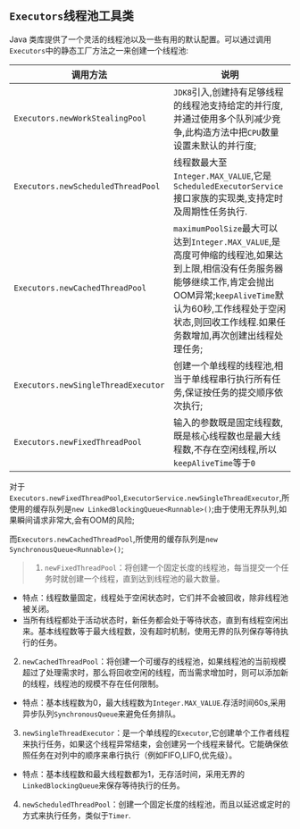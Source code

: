 ## `Executors`线程池工具类

Java 类库提供了一个灵活的线程池以及一些有用的默认配置。可以通过调用`Executors`中的静态工厂方法之一来创建一个线程池:

调用方法|说明|
--|--|
`Executors.newWorkStealingPool`|`JDK8`引入,创建持有足够线程的线程池支持给定的并行度,并通过使用多个队列减少竞争,此构造方法中把`CPU`数量设置未默认的并行度;|
`Executors.newScheduledThreadPool`|线程数最大至`Integer.MAX_VALUE`,它是`ScheduledExecutorService`接口家族的实现类,支持定时及周期性任务执行.|
`Executors.newCachedThreadPool`|`maximumPoolSize`最大可以达到`Integer.MAX_VALUE`,是高度可伸缩的线程池,如果达到上限,相信没有任务服务器能够继续工作,肯定会抛出OOM异常;`keepAliveTime`默认为60秒,工作线程处于空闲状态,则回收工作线程.如果任务数增加,再次创建出线程处理任务;|
`Executors.newSingleThreadExecutor`|创建一个单线程的线程池,相当于单线程串行执行所有任务,保证按任务的提交顺序依次执行;|
`Executors.newFixedThreadPool`|输入的参数既是固定线程数,既是核心线程数也是最大线程数,不存在空闲线程,所以`keepAliveTime`等于`0`|

对于`Executors.newFixedThreadPool`,`ExecutorService.newSingleThreadExecutor`,所使用的缓存队列是`new LinkedBlockingQueue<Runnable>()`;由于使用无界队列,如果瞬间请求非常大,会有OOM的风险;

而`Executors.newCachedThreadPool`,所使用的缓存队列是`new SynchronousQueue<Runnable>()`;


>1. `newFixedThreadPool`：将创建一个固定长度的线程池，每当提交一个任务时就创建一个线程，直到达到线程池的最大数量。
  * 特点：线程数量固定，线程处于空闲状态时，它们并不会被回收，除非线程池被关闭。
  * 当所有线程都处于活动状态时，新任务都会处于等待状态，直到有线程空闲出来。基本线程数等于最大线程数，没有超时机制，使用无界的队列保存等待执行的任务。
2. `newCachedThreadPool`：将创建一个可缓存的线程池，如果线程池的当前规模超过了处理需求时，那么将回收空闲的线程，而当需求增加时，则可以添加新的线程，线程池的规模不存在任何限制。
  * 特点：基本线程数为0，最大线程数为`Integer.MAX_VALUE`.存活时间60s,采用异步队列`SynchronousQueue`来避免任务排队。
3. `newSingleThreadExecutor`：是一个单线程的`Executor`,它创建单个工作者线程来执行任务，如果这个线程异常结束，会创建另一个线程来替代。它能确保依照任务在对列中的顺序来串行执行（例如FIFO,LIFO,优先级）。
  * 特点：基本线程数和最大线程数都为1，无存活时间，采用无界的`LinkedBlockingQueue`来保存等待执行的任务。
4. `newScheduledThreadPool`：创建一个固定长度的线程池，而且以延迟或定时的方式来执行任务，类似于`Timer`.
